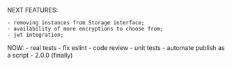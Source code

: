NEXT FEATURES:

    - removing instances from Storage interface;
    - availability of more encryptions to choose from;
    - jwt integration;


NOW:
	- real tests
	- fix eslint
	- code review
	- unit tests
	- automate publish as a script
	- 2.0.0 (finally)
